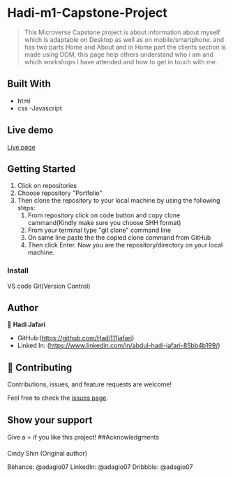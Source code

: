 # Hadi-m1-Capstone-Project
> This Microverse Capstone project is about information about myself which is adaptable on Desktop as well as on mobile/smartphone. and has two parts Home and About and in Home part the clients section is made using DOM, this page help others understand who i am and which workshops I have attended and how to get in touch with me. 


## Built With
- html
- css
-Javascript

## Live demo 
[Live page]()

## Getting Started

1. Click on repositories
2. Choose repository "Portfolio" 
3. Then clone the repository to your local machine by using the following steps:
     1. From repository click on code button and copy clone cammand(Kindly make sure you choose SHH format)
     2. From your terminal type "git clone" command line
     3. On same line paste the the copied clone command from GitHub
     4.  Then click Enter. Now you are the repository/directory on your local machine.
     

### Install
VS code
Git(Version Control)    

## Author

👤 **Hadi Jafari**

- GitHub:(https://github.com/Hadi111jafari)
- Linked In: (https://www.linkedin.com/in/abdul-hadi-jafari-85bb4b199/)

## 🤝 Contributing

Contributions, issues, and feature requests are welcome!

Feel free to check the [issues page]().


## Show your support

Give a ⭐️ if you like this project!
##Acknowledgments

Cindy Shin (Original author)

Bèhance: @adagio07
LinkedIn: @adagio07
Dribbble: @adagio07

